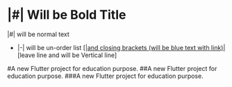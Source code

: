# |#| Will be Bold Title
|#| will be normal text
- |-| will be un-order list
[|[and closing brackets (will be blue text with link)|]()
[leave line and will be Vertical line]

#A new Flutter project for education purpose.
##A new Flutter project for education purpose.
###A new Flutter project for education purpose.


